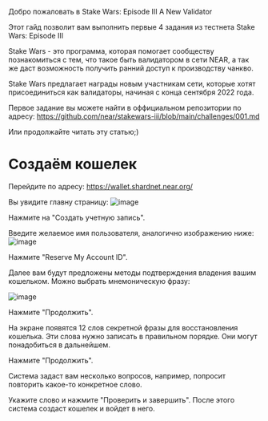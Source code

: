 Добро пожаловать в Stake Wars: Episode III A New Validator

Этот гайд позволит вам выполнить первые 4 задания из тестнета Stake Wars: Episode III

Stake Wars - это программа, которая помогает сообществу познакомиться с тем, что такое быть валидатором в сети NEAR, а так же даст возможность получить ранний доступ к производству чанкво.

Stake Wars предлагает награды новым участникам сети, которые хотят присоединиться как валидаторы, начиная с конца сентября 2022 года.

Первое задание вы можете найти в оффициальном репозитории по адресу:
https://github.com/near/stakewars-iii/blob/main/challenges/001.md

Или продолжайте читать эту статью;)

# Создаём кошелек

Перейдите по адресу:
https://wallet.shardnet.near.org/

Вы увидите главну страницу:
![image](https://user-images.githubusercontent.com/55095076/183408111-d1b9b2f4-25dc-4ecc-8b95-9ee964ba42e6.png)

Нажмите на "Создать учетную запись".

Введите желаемое имя пользователя, аналогично изображению ниже:
![image](https://user-images.githubusercontent.com/55095076/183408882-21e5b8b1-9651-44c8-bc44-96ea606d88ed.png)

Нажмите "Reserve My Account ID".

Далее вам будут предложены методы подтверждения владения вашим кошельком. Можно выбрать мнемоническую фразу:

![image](https://user-images.githubusercontent.com/55095076/183409233-a3afd63c-d573-4a94-b78e-5e3561e3f89a.png)

Нажмите "Продолжить".

На экране появятся 12 слов секретной фразы для восстановления кошелька. Эти слова нужно записать в правильном порядке. Они могут понадобиться в дальнейшем.

Нажмите "Продолжить".

Система задаст вам несколько вопросов, например, попросит повторить какое-то конкретное слово.

Укажите слово и нажмите "Проверить и завершить". После этого система создаст кошелек и войдет в него.
